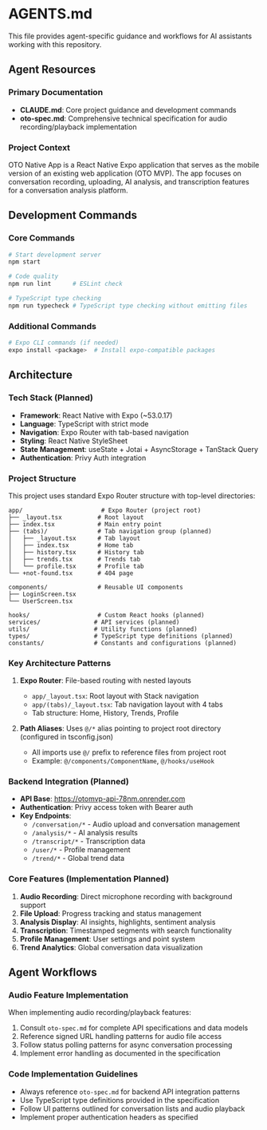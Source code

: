 # AGENTS.md

This file provides agent-specific guidance and workflows for AI assistants working with this repository.

## Agent Resources

### Primary Documentation
- **CLAUDE.md**: Core project guidance and development commands
- **oto-spec.md**: Comprehensive technical specification for audio recording/playback implementation

### Project Context

OTO Native App is a React Native Expo application that serves as the mobile version of an existing web application (OTO MVP). The app focuses on conversation recording, uploading, AI analysis, and transcription features for a conversation analysis platform.

## Development Commands

### Core Commands
```bash
# Start development server
npm start

# Code quality
npm run lint      # ESLint check

# TypeScript type checking
npm run typecheck # TypeScript type checking without emitting files
```

### Additional Commands
```bash
# Expo CLI commands (if needed)
expo install <package>  # Install expo-compatible packages
```

## Architecture

### Tech Stack (Planned)
- **Framework**: React Native with Expo (~53.0.17)
- **Language**: TypeScript with strict mode
- **Navigation**: Expo Router with tab-based navigation
- **Styling**: React Native StyleSheet
- **State Management**: useState + Jotai + AsyncStorage + TanStack Query
- **Authentication**: Privy Auth integration 

### Project Structure
This project uses standard Expo Router structure with top-level directories:

```
app/                      # Expo Router (project root)
├── _layout.tsx          # Root layout
├── index.tsx            # Main entry point
├── (tabs)/              # Tab navigation group (planned)
│   ├── _layout.tsx      # Tab layout
│   ├── index.tsx        # Home tab
│   ├── history.tsx      # History tab
│   ├── trends.tsx       # Trends tab
│   └── profile.tsx      # Profile tab
└── +not-found.tsx       # 404 page

components/              # Reusable UI components
├── LoginScreen.tsx
└── UserScreen.tsx

hooks/                   # Custom React hooks (planned)
services/               # API services (planned)
utils/                  # Utility functions (planned)
types/                  # TypeScript type definitions (planned)
constants/              # Constants and configurations (planned)
```

### Key Architecture Patterns

1. **Expo Router**: File-based routing with nested layouts
   - `app/_layout.tsx`: Root layout with Stack navigation
   - `app/(tabs)/_layout.tsx`: Tab navigation layout with 4 tabs
   - Tab structure: Home, History, Trends, Profile

2. **Path Aliases**: Uses `@/*` alias pointing to project root directory (configured in tsconfig.json)
   - All imports use `@/` prefix to reference files from project root
   - Example: `@/components/ComponentName`, `@/hooks/useHook`

### Backend Integration (Planned)
- **API Base**: https://otomvp-api-78nm.onrender.com
- **Authentication**: Privy access token with Bearer auth
- **Key Endpoints**: 
  - `/conversation/*` - Audio upload and conversation management
  - `/analysis/*` - AI analysis results
  - `/transcript/*` - Transcription data
  - `/user/*` - Profile management
  - `/trend/*` - Global trend data

### Core Features (Implementation Planned)
1. **Audio Recording**: Direct microphone recording with background support
2. **File Upload**: Progress tracking and status management
3. **Analysis Display**: AI insights, highlights, sentiment analysis
4. **Transcription**: Timestamped segments with search functionality
5. **Profile Management**: User settings and point system
6. **Trend Analytics**: Global conversation data visualization

## Agent Workflows

### Audio Feature Implementation
When implementing audio recording/playback features:
1. Consult `oto-spec.md` for complete API specifications and data models
2. Reference signed URL handling patterns for audio file access
3. Follow status polling patterns for async conversation processing
4. Implement error handling as documented in the specification

### Code Implementation Guidelines
- Always reference `oto-spec.md` for backend API integration patterns
- Use TypeScript type definitions provided in the specification
- Follow UI patterns outlined for conversation lists and audio playback
- Implement proper authentication headers as specified
